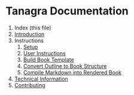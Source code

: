 # Tanagra Documentation

1. Index (this file)
1. [Introduction](introduction.md)
1. Instructions
   1. [Setup](instructions/setup.md)
   1. [User Instructions](instructions/user-instructions.md)
   1. [Build Book Template](instructions/build.md)
   1. [Convert Outline to Book Structure](instructions/convert.md)
   1. [Compile Markdown into Rendered Book](instructions/compile.md)
1. [Technical Information](technical.md)
1. [Contributing](contributing.md)
